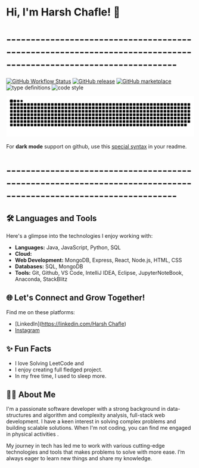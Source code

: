 
# Hi, I'm Harsh Chafle! 👋
# ---------------------------------------------------------------------------------------------------------------
[![GitHub Workflow Status](https://img.shields.io/github/actions/workflow/status/platane/platane/main.yml?label=action&style=flat-square)](https://github.com/Platane/Platane/actions/workflows/main.yml)
[![GitHub release](https://img.shields.io/github/release/platane/snk.svg?style=flat-square)](https://github.com/platane/snk/releases/latest)
[![GitHub marketplace](https://img.shields.io/badge/marketplace-snake-blue?logo=github&style=flat-square)](https://github.com/marketplace/actions/generate-snake-game-from-github-contribution-grid)
![type definitions](https://img.shields.io/npm/types/typescript?style=flat-square)
![code style](https://img.shields.io/badge/code_style-prettier-ff69b4.svg?style=flat-square)

<picture>
  <source
    media="(prefers-color-scheme: dark)"
    srcset="https://raw.githubusercontent.com/platane/snk/output/github-contribution-grid-snake-dark.svg"
  />
  <source
    media="(prefers-color-scheme: light)"
    srcset="https://raw.githubusercontent.com/platane/snk/output/github-contribution-grid-snake.svg"
  />
  <img
    alt="github contribution grid snake animation"
    src="https://raw.githubusercontent.com/platane/snk/output/github-contribution-grid-snake.svg"
  />
</picture>


For **dark mode** support on github, use this [special syntax](https://docs.github.com/en/get-started/writing-on-github/getting-started-with-writing-and-formatting-on-github/basic-writing-and-formatting-syntax#specifying-the-theme-an-image-is-shown-to) in your readme.



# ---------------------------------------------------------------------------------------------------------------
## 🛠️ Languages and Tools
Here's a glimpse into the technologies I enjoy working with:

- **Languages:** Java, JavaScript, Python, SQL
- **Cloud:** 
- **Web Development:** MongoDB, Express, React, Node.js, HTML, CSS
- **Databases:** SQL, MongoDB
- **Tools:** Git, Github, VS Code, IntelliJ IDEA, Eclipse, JupyterNoteBook, Anaconda, StackBlitz

## 🌐 Let's Connect and Grow Together!
Find me on these platforms:

- [LinkedIn]([https://linkedin.com/Harsh Chafle](https://www.linkedin.com/in/harsh-chafle-641809292/))
- [Instagram](ig)

## ✨ Fun Facts
- I love Solving LeetCode and  
- I enjoy creating full fledged project.
- In my free time, I used to sleep more.
  
## 🧑‍💻 About Me
I'm a passionate software developer with a strong background in data-structures and algorithm and complexity analysis, full-stack web development. I have a keen interest in solving complex problems and building scalable solutions. When I'm not coding, you can find me engaged in physical activities .

My journey in tech has led me to work with various cutting-edge technologies and tools that makes problems to solve with more ease. I’m always eager to learn new things and share my knowledge.
